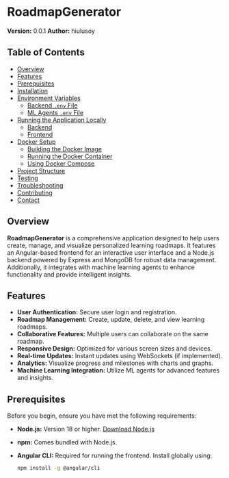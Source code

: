 # RoadmapGenerator

**Version:** 0.0.1 
**Author:** hiulusoy

## Table of Contents

- [Overview](#overview)
- [Features](#features)
- [Prerequisites](#prerequisites)
- [Installation](#installation)
- [Environment Variables](#environment-variables)
  - [Backend `.env` File](#backend-env-file)
  - [ML Agents `.env` File](#ml-agents-env-file)
- [Running the Application Locally](#running-the-application-locally)
  - [Backend](#backend)
  - [Frontend](#frontend)
- [Docker Setup](#docker-setup)
  - [Building the Docker Image](#building-the-docker-image)
  - [Running the Docker Container](#running-the-docker-container)
  - [Using Docker Compose](#using-docker-compose)
- [Project Structure](#project-structure)
- [Testing](#testing)
- [Troubleshooting](#troubleshooting)
- [Contributing](#contributing)
- [Contact](#contact)

## Overview

**RoadmapGenerator** is a comprehensive application designed to help users create, manage, and visualize personalized learning roadmaps. It features an Angular-based frontend for an interactive user interface and a Node.js backend powered by Express and MongoDB for robust data management. Additionally, it integrates with machine learning agents to enhance functionality and provide intelligent insights.

## Features

- **User Authentication:** Secure user login and registration.
- **Roadmap Management:** Create, update, delete, and view learning roadmaps.
- **Collaborative Features:** Multiple users can collaborate on the same roadmap.
- **Responsive Design:** Optimized for various screen sizes and devices.
- **Real-time Updates:** Instant updates using WebSockets (if implemented).
- **Analytics:** Visualize progress and milestones with charts and graphs.
- **Machine Learning Integration:** Utilize ML agents for advanced features and insights.

## Prerequisites

Before you begin, ensure you have met the following requirements:

- **Node.js:** Version 18 or higher. [Download Node.js](https://nodejs.org/)
- **npm:** Comes bundled with Node.js.
- **Angular CLI:** Required for running the frontend. Install globally using:
  
  ```bash
  npm install -g @angular/cli

